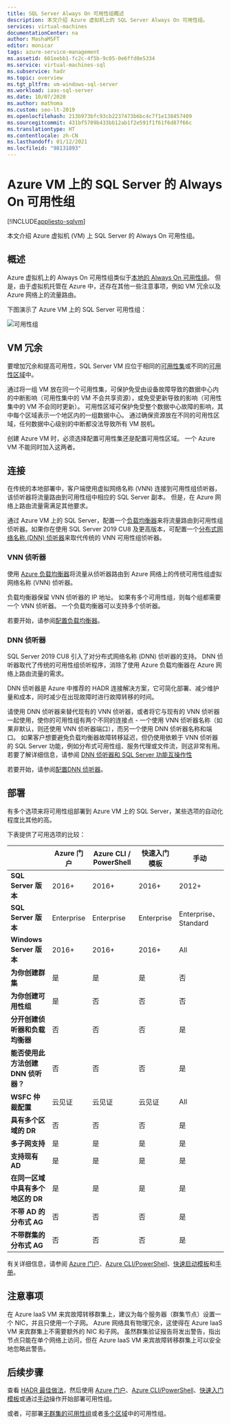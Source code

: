 ```yaml
---
title: SQL Server Always On 可用性组概述
description: 本文介绍 Azure 虚拟机上的 SQL Server Always On 可用性组。
services: virtual-machines
documentationCenter: na
author: MashaMSFT
editor: monicar
tags: azure-service-management
ms.assetid: 601eebb1-fc2c-4f5b-9c05-0e6ffd0e5334
ms.service: virtual-machines-sql
ms.subservice: hadr
ms.topic: overview
ms.tgt_pltfrm: vm-windows-sql-server
ms.workload: iaas-sql-server
ms.date: 10/07/2020
ms.author: mathoma
ms.custom: seo-lt-2019
ms.openlocfilehash: 213b973bfc93cb2237473b6bc4c7f1e138457409
ms.sourcegitcommit: 431bf5709b433bb12ab1f2e591f1f61f6d87f66c
ms.translationtype: HT
ms.contentlocale: zh-CN
ms.lasthandoff: 01/12/2021
ms.locfileid: "98131893"
---
```

# <a name="always-on-availability-group-on-sql-server-on-azure-vms"></a>Azure VM 上的 SQL Server 的 Always On 可用性组
[!INCLUDE[appliesto-sqlvm](../../includes/appliesto-sqlvm.md)]

本文介绍 Azure 虚拟机 (VM) 上 SQL Server 的 Always On 可用性组。 

## <a name="overview"></a>概述

Azure 虚拟机上的 Always On 可用性组类似于[本地的 Always On 可用性组](/sql/database-engine/availability-groups/windows/always-on-availability-groups-sql-server)。 但是，由于虚拟机托管在 Azure 中，还存在其他一些注意事项，例如 VM 冗余以及 Azure 网络上的流量路由。 

下图演示了 Azure VM 上的 SQL Server 可用性组：

![可用性组](./media/availability-group-overview/00-EndstateSampleNoELB.png)


## <a name="vm-redundancy"></a>VM 冗余 

要增加冗余和提高可用性，SQL Server VM 应位于相同的[可用性集](../../../virtual-machines/windows/tutorial-availability-sets.md#availability-set-overview)或不同的[可用性区域](../../../availability-zones/az-overview.md)中。

通过将一组 VM 放在同一个可用性集，可保护免受由设备故障导致的数据中心内的中断影响（可用性集中的 VM 不会共享资源），或免受更新导致的影响（可用性集中的 VM 不会同时更新）。 可用性区域可保护免受整个数据中心故障的影响，其中每个区域表示一个地区内的一组数据中心。  通过确保资源放在不同的可用性区域，任何数据中心级别的中断都没法导致所有 VM 脱机。

创建 Azure VM 时，必须选择配置可用性集还是配置可用性区域。  一个 Azure VM 不能同时加入这两者。


## <a name="connectivity"></a>连接 

在传统的本地部署中，客户端使用虚拟网络名称 (VNN) 连接到可用性组侦听器，该侦听器将流量路由到可用性组中相应的 SQL Server 副本。 但是，在 Azure 网络上路由流量需满足其他要求。 

通过 Azure VM 上的 SQL Server，配置一个[负载均衡器](availability-group-vnn-azure-load-balancer-configure.md)来将流量路由到可用性组侦听器。如果你在使用 SQL Server 2019 CU8 及更高版本，可配置一个[分布式网络名称 (DNN) 侦听器](availability-group-distributed-network-name-dnn-listener-configure.md)来取代传统的 VNN 可用性组侦听器。 


### <a name="vnn-listener"></a>VNN 侦听器 

使用 [Azure 负载均衡器](../../../load-balancer/load-balancer-overview.md)将流量从侦听器路由到 Azure 网络上的传统可用性组虚拟网络名称 (VNN) 侦听器。 

负载均衡器保留 VNN 侦听器的 IP 地址。 如果有多个可用性组，则每个组都需要一个 VNN 侦听器。 一个负载均衡器可以支持多个侦听器。

若要开始，请参阅[配置负载均衡器](availability-group-vnn-azure-load-balancer-configure.md)。 

### <a name="dnn-listener"></a>DNN 侦听器

SQL Server 2019 CU8 引入了对分布式网络名称 (DNN) 侦听器的支持。 DNN 侦听器取代了传统的可用性组侦听程序，消除了使用 Azure 负载均衡器在 Azure 网络上路由流量的需求。 

DNN 侦听器是 Azure 中推荐的 HADR 连接解决方案，它可简化部署、减少维护量和成本，同时减少在出现故障时进行故障转移的时间。 

请使用 DNN 侦听器来替代现有的 VNN 侦听器，或者将它与现有的 VNN 侦听器一起使用，使你的可用性组有两个不同的连接点 - 一个使用 VNN 侦听器名称（如果非默认，则还使用 VNN 侦听器端口），而另一个使用 DNN 侦听器名称和端口。 如果客户想要避免负载均衡器故障转移延迟，但仍使用依赖于 VNN 侦听器的 SQL Server 功能，例如分布式可用性组、服务代理或文件流，则这非常有用。 若要了解详细信息，请参阅 [DNN 侦听器和 SQL Server 功能互操作性](availability-group-dnn-interoperability.md)

若要开始，请参阅[配置DNN 侦听器](availability-group-distributed-network-name-dnn-listener-configure.md)。


## <a name="deployment"></a>部署 

有多个选项来将可用性组部署到 Azure VM 上的 SQL Server，某些选项的自动化程度比其他的高。 

下表提供了可用选项的比较：

| | Azure 门户 | Azure CLI / PowerShell | 快速入门模板 | 手动 |
|---------|---------|---------|---------|---------|
|**SQL Server 版本** |2016+ |2016+|2016+|2012+|
|**SQL Server 版本** |Enterprise |Enterprise |Enterprise |Enterprise、Standard|
|**Windows Server 版本**| 2016+ | 2016+ | 2016+ | All|
|**为你创建群集**|是|是 | 是 |否|
|**为你创建可用性组** |是 |否|否|否|
|**分开创建侦听器和负载均衡器** |否|否|否|是|
|**能否使用此方法创建 DNN 侦听器？**|否|否|否|是|
|**WSFC 仲裁配置**|云见证|云见证|云见证|All|
|**具有多个区域的 DR** |否|否|否|是|
|**多子网支持** |是|是|是|是|
|**支持现有 AD**|是|是|是|是|
|**在同一区域中具有多个地区的 DR**|是|是|是|是|
|**不带 AD 的分布式 AG**|否|否|否|是|
|**不带群集的分布式 AG** |否|否|否|是|

有关详细信息，请参阅 [Azure 门户](availability-group-azure-portal-configure.md)、[Azure CLI/PowerShell](./availability-group-az-commandline-configure.md)、[快速启动模板](availability-group-quickstart-template-configure.md)和[手册](availability-group-manually-configure-prerequisites-tutorial.md)。

## <a name="considerations"></a>注意事项 

在 Azure IaaS VM 来宾故障转移群集上，建议为每个服务器（群集节点）设置一个 NIC，并且只使用一个子网。 Azure 网络具有物理冗余，这使得在 Azure IaaS VM 来宾群集上不需要额外的 NIC 和子网。 虽然群集验证报告将发出警告，指出节点只能在单个网络上访问，但在 Azure IaaS VM 来宾故障转移群集上可以安全地忽略此警告。 

## <a name="next-steps"></a>后续步骤

查看 [HADR 最佳做法](hadr-cluster-best-practices.md)，然后使用 [Azure 门户](availability-group-azure-portal-configure.md)、[Azure CLI/PowerShell](./availability-group-az-commandline-configure.md)、[快速入门模板](availability-group-quickstart-template-configure.md)或通过[手动](availability-group-manually-configure-prerequisites-tutorial.md)操作开始部署可用性组。

或者，可部署[无群集的可用性组](availability-group-clusterless-workgroup-configure.md)或者[多个区域](availability-group-manually-configure-multiple-regions.md)中的可用性组。
